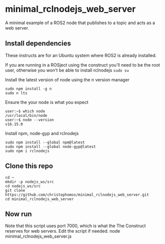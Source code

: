 # minimal_rclnodejs_web_server
A minimal example of a ROS2 node that publishes to a topic and acts as a web server.

## Install dependencies
These instructs are for an Ubuntu system where ROS2 is already installed.

If you are running in a ROSject using the construct you'll need to be the root user, otherwise you won't be able to install rclnodejs
`sudo su`

Install the latest version of node using the n version manager
```
sudo npm install -g n
sudo n lts
```
Ensure the your node is what you expect
```
user:~$ which node
/usr/local/bin/node
user:~$ node --version
v16.15.0
```
Install npm, node-gyp and rclnodejs
```
sudo npm install --global npm@latest
sudo npm install --global node-gyp@latest
sudo npm i rclnodejs
```
## Clone this repo
```
cd ~
mkdir -p nodejs_ws/src
cd nodejs_ws/src
git clone https://github.com/christophomos/minimal_rclnodejs_web_server.git
cd minimal_rclnodejs_web_server
```
## Now run
Note that this script uses port 7000, which is what the The Construct reserves for web servers. Edit the script if needed.
node minimal_rclnodejs_web_server.js
